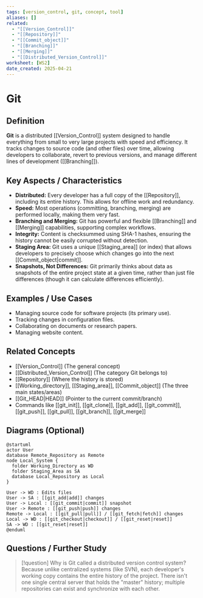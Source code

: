 ```yaml
---
tags: [version_control, git, concept, tool]
aliases: []
related:
  - "[[Version_Control]]"
  - "[[Repository]]"
  - "[[Commit_object]]"
  - "[[Branching]]"
  - "[[Merging]]"
  - "[[Distributed_Version_Control]]"
worksheet: [WS2]
date_created: 2025-04-21
---
```

# Git

## Definition

**Git** is a distributed [[Version_Control]] system designed to handle everything from small to very large projects with speed and efficiency. It tracks changes to source code (and other files) over time, allowing developers to collaborate, revert to previous versions, and manage different lines of development ([[Branching]]).

## Key Aspects / Characteristics

- **Distributed:** Every developer has a full copy of the [[Repository]], including its entire history. This allows for offline work and redundancy.
- **Speed:** Most operations (committing, branching, merging) are performed locally, making them very fast.
- **Branching and Merging:** Git has powerful and flexible [[Branching]] and [[Merging]] capabilities, supporting complex workflows.
- **Integrity:** Content is checksummed using SHA-1 hashes, ensuring the history cannot be easily corrupted without detection.
- **Staging Area:** Git uses a unique [[Staging_area]] (or index) that allows developers to precisely choose which changes go into the next [[Commit_object|commit]].
- **Snapshots, Not Differences:** Git primarily thinks about data as snapshots of the entire project state at a given time, rather than just file differences (though it can calculate differences efficiently).

## Examples / Use Cases

- Managing source code for software projects (its primary use).
- Tracking changes in configuration files.
- Collaborating on documents or research papers.
- Managing website content.

## Related Concepts
- [[Version_Control]] (The general concept)
- [[Distributed_Version_Control]] (The category Git belongs to)
- [[Repository]] (Where the history is stored)
- [[Working_directory]], [[Staging_area]], [[Commit_object]] (The three main states/areas)
- [[Git_HEAD|HEAD]] (Pointer to the current commit/branch)
- Commands like [[git_init]], [[git_clone]], [[git_add]], [[git_commit]], [[git_push]], [[git_pull]], [[git_branch]], [[git_merge]]

## Diagrams (Optional)

```puml
@startuml
actor User
database Remote_Repository as Remote
node Local_System {
  folder Working_Directory as WD
  folder Staging_Area as SA
  database Local_Repository as Local
}

User -> WD : Edits files
User -> SA : [[git_add|add]] changes
User -> Local : [[git_commit|commit]] snapshot
User -> Remote : [[git_push|push]] changes
Remote -> Local : [[git_pull|pull]] / [[git_fetch|fetch]] changes
Local -> WD : [[git_checkout|checkout]] / [[git_reset|reset]]
SA -> WD : [[git_reset|reset]]
@enduml
```

## Questions / Further Study

> [!question] Why is Git called a distributed version control system?  
> Because unlike centralized systems (like SVN), each developer's working copy contains the entire history of the project. There isn't one single central server that holds the "master" history; multiple repositories can exist and synchronize with each other.

